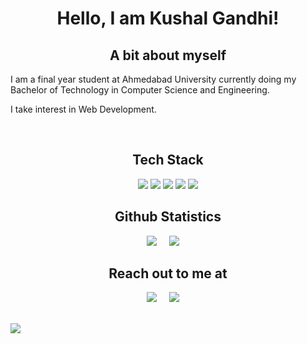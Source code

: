<h1 align="center"> Hello, I am Kushal Gandhi!</h1>

<h2 align="center">A bit about myself</h2>
<p>I am a final year student at Ahmedabad University currently doing my Bachelor of Technology in Computer Science and Engineering. 

I take interest in Web Development.    
 </p>

<br>

<h2 align="center"> Tech Stack</h2>
<p align="center"> 
<img src="https://img.shields.io/badge/Python-3776AB?style=for-the-badge&logo=python&logoColor=white">
<img src="https://img.shields.io/badge/JavaScript-323330?style=for-the-badge&logo=javascript&logoColor=F7DF1E">
<img src="https://img.shields.io/badge/Java-ED8B00?style=for-the-badge&logo=java&logoColor=white">
<img src="https://img.shields.io/badge/C%2B%2B-00599C?style=for-the-badge&logo=c%2B%2B&logoColor=white">
<img src="https://img.shields.io/badge/Git-F05032?style=for-the-badge&logo=git&logoColor=white">
</p>

<h2 align="center">Github Statistics </h2>
<p align="center">
<img src="https://github-readme-stats.vercel.app/api?username=kushalgandhi26&show_icons=true&theme=radical">&nbsp;&nbsp;&nbsp;&nbsp;
<img src="https://github-readme-stats.vercel.app/api/top-langs/?username=kushalgandhi26&layout=compact">&nbsp;&nbsp;&nbsp;&nbsp;
</p>

<h2 align="center">Reach out to me at</h2>
<p align="center">
  <a target="_blank"href="https://www.linkedin.com/in/kushal-gandhi-02b5811a1/"><img src="https://img.shields.io/badge/linkedin-%230077B5.svg?&style=for-the-badge&logo=linkedin&logoColor=white" /></a>&nbsp;&nbsp;&nbsp;&nbsp;
  <a href="mailto:kushalgandhi2601@gmail.com"><img src="https://img.shields.io/badge/gmail-%23D14836.svg?&style=for-the-badge&logo=gmail&logoColor=white" /></a>&nbsp;&nbsp;&nbsp;&nbsp;
</p>
<br>
<img src="https://komarev.com/ghpvc/?username=kushalgandhi26&style=flat-square">

<!---
- 👋 Hi, I’m @kushalgandhi26
- 👀 I’m interested in ...
- 🌱 I’m currently learning ...
- 💞️ I’m looking to collaborate on ...
- 📫 How to reach me ...

kushalgandhi26/kushalgandhi26 is a ✨ special ✨ repository because its `README.md` (this file) appears on your GitHub profile.
You can click the Preview link to take a look at your changes.
--->
